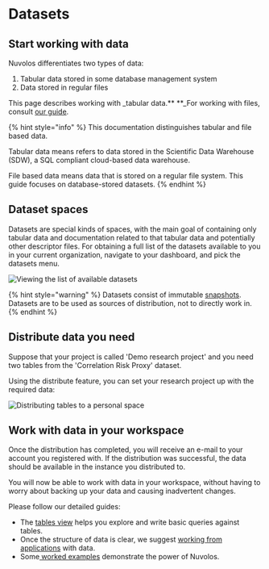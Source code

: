 # Datasets

## Start working with data

Nuvolos differentiates two types of data:

1. Tabular data stored in some database management system
2. Data stored in regular files

This page describes working with _tabular data.** **_For working with files, consult [our guide](../../getting-started/work-with-files/).

{% hint style="info" %}
This documentation distinguishes tabular and file based data.

Tabular data means refers to data stored in the Scientific Data Warehouse (SDW), a SQL compliant cloud-based data warehouse.&#x20;

File based data means data that is stored on a regular file system. This guide focuses on database-stored datasets.
{% endhint %}

## Dataset spaces

Datasets are special kinds of spaces, with the main goal of containing only tabular data and documentation related to that tabular data and potentially other descriptor files. For obtaining a full list of the datasets available to you in your current organization, navigate to your dashboard, and pick the datasets menu.

![Viewing the list of available datasets](../../.gitbook/assets/dataset\_navigate\_ed.gif)

{% hint style="warning" %}
Datasets consist of immutable [snapshots](../../our-features/snapshotting.md). Datasets are to be used as sources of distribution, not to directly work in.
{% endhint %}

## Distribute data you need

Suppose that your project is called 'Demo research project' and you need two tables from the 'Correlation Risk Proxy' dataset.

Using the distribute feature, you can set your research project up with the required data:

![Distributing tables to a personal space](../../.gitbook/assets/distribute\_tables\_ed.gif)

## Work with data in your workspace

Once the distribution has completed, you will receive an e-mail to your account you registered with. If the distribution was successful, the data should be available in the instance you distributed to.

You will now be able to work with data in your workspace, without having to worry about backing up your data and causing inadvertent changes.

Please follow our detailed guides:

* The [tables view](../the-table-view/) helps you explore and write basic queries against tables.
* Once the structure of data is clear, we suggest [working from applications](../access-data-from-applications/) with data.
* Some[ worked examples](../work-with-specific-datasets/crsp-and-compustat.md) demonstrate the power of Nuvolos.





